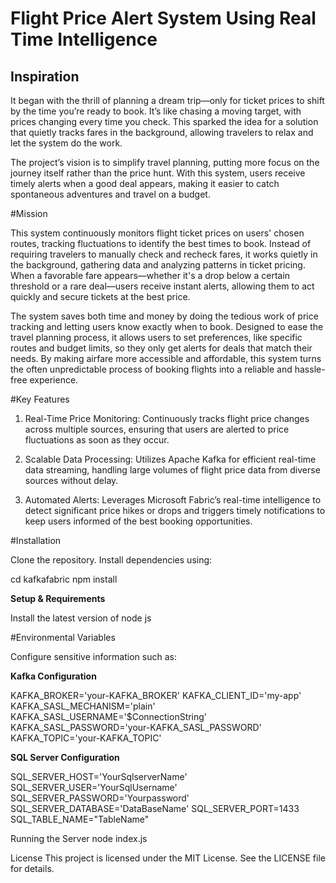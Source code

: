 # Flight Price Alert System Using Real Time Intelligence

## Inspiration

It began with the thrill of planning a dream trip—only for ticket prices to shift by the time you’re ready to book. It’s like chasing a moving target, with prices changing every time you check. This sparked the idea for a solution that quietly tracks fares in the background, allowing travelers to relax and let the system do the work.

The project’s vision is to simplify travel planning, putting more focus on the journey itself rather than the price hunt. With this system, users receive timely alerts when a good deal appears, making it easier to catch spontaneous adventures and travel on a budget.

#Mission

This system continuously monitors flight ticket prices on users' chosen routes, tracking fluctuations to identify the best times to book. Instead of requiring travelers to manually check and recheck fares, it works quietly in the background, gathering data and analyzing patterns in ticket pricing. When a favorable fare appears—whether it's a drop below a certain threshold or a rare deal—users receive instant alerts, allowing them to act quickly and secure tickets at the best price.

The system saves both time and money by doing the tedious work of price tracking and letting users know exactly when to book. Designed to ease the travel planning process, it allows users to set preferences, like specific routes and budget limits, so they only get alerts for deals that match their needs. By making airfare more accessible and affordable, this system turns the often unpredictable process of booking flights into a reliable and hassle-free experience.

#Key Features

1. Real-Time Price Monitoring: Continuously tracks flight price changes across multiple sources, ensuring that users are alerted to price fluctuations as soon as they occur.

2. Scalable Data Processing: Utilizes Apache Kafka for efficient real-time data streaming, handling large volumes of flight price data from diverse sources without delay.

3. Automated Alerts: Leverages Microsoft Fabric’s real-time intelligence to detect significant price hikes or drops and triggers timely notifications to keep users informed of the best booking opportunities.

#Installation

Clone the repository.
Install dependencies using:

cd kafkafabric
npm install

**Setup & Requirements**

Install the latest version of node js

#Environmental Variables

Configure sensitive information such as:

**Kafka Configuration**

KAFKA_BROKER='your-KAFKA_BROKER'
KAFKA_CLIENT_ID='my-app'
KAFKA_SASL_MECHANISM='plain'
KAFKA_SASL_USERNAME='$ConnectionString'
KAFKA_SASL_PASSWORD='your-KAFKA_SASL_PASSWORD'
KAFKA_TOPIC='your-KAFKA_TOPIC'

**SQL Server Configuration**

SQL_SERVER_HOST='YourSqlserverName'
SQL_SERVER_USER='YourSqlUsername'
SQL_SERVER_PASSWORD='Yourpassword'
SQL_SERVER_DATABASE='DataBaseName'
SQL_SERVER_PORT=1433
SQL_TABLE_NAME="TableName"

Running the Server
node index.js

License
This project is licensed under the MIT License. See the LICENSE file for details.
